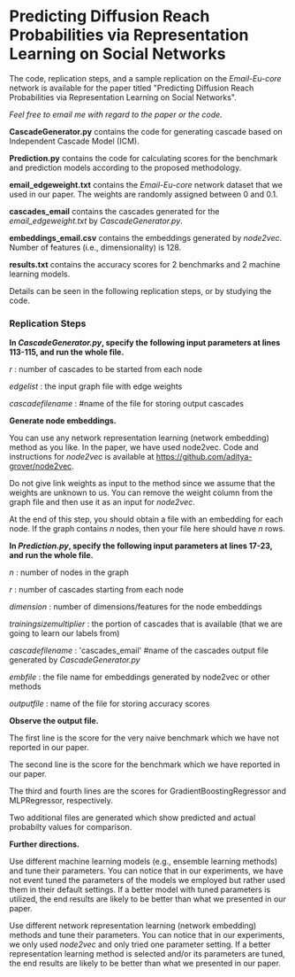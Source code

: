 # Predicting Diffusion Reach Probabilities via Representation Learning on Social Networks

The code, replication steps, and a sample replication on the *Email-Eu-core* network is available for the paper titled "Predicting Diffusion Reach Probabilities via Representation Learning on Social Networks".

*Feel free to email me with regard to the paper or the code.*

**CascadeGenerator.py** contains the code for generating cascade based on Independent Cascade Model (ICM).

**Prediction.py** contains the code for calculating scores for the benchmark and prediction models according to the proposed methodology.

**email_edgeweight.txt** contains the *Email-Eu-core* network dataset that we used in our paper. The weights are randomly assigned between 0 and 0.1.

**cascades_email** contains the cascades generated for the *email_edgeweight.txt* by *CascadeGenerator.py*.

**embeddings_email.csv** contains the embeddings generated by *node2vec*. Number of features (i.e., dimensionality) is 128.

**results.txt** contains the accuracy scores for 2 benchmarks and 2 machine learning models.

Details can be seen in the following replication steps, or by studying the code.


### Replication Steps

**In *CascadeGenerator.py*, specify the following input parameters at lines 113-115, and run the whole file.** 

*r* : number of cascades to be started from each node

*edgelist* : the input graph file with edge weights

*cascadefilename* : #name of the file for storing output cascades


**Generate node embeddings.** 

You can use any network representation learning (network embedding) method as you like. In the paper, we have used node2vec. Code and instructions for *node2vec* is available at https://github.com/aditya-grover/node2vec. 

Do not give link weights as input to the method since we assume that the weights are unknown to us. You can remove the weight column from the graph file and then use it as an input for *node2vec*.

At the end of this step, you should obtain a file with an embedding for each node. If the graph contains *n* nodes, then your file here should have *n* rows. 



**In *Prediction.py*, specify the following input parameters at lines 17-23, and run the whole file.**

*n* : number of nodes in the graph

*r* : number of cascades starting from each node

*dimension* : number of dimensions/features for the node embeddings

*trainingsizemultiplier* : the portion of cascades that is available (that we are going to learn our labels from)

*cascadefilename* : 'cascades_email' #name of the cascades output file generated by *CascadeGenerator.py*

*embfile* : the file name for embeddings generated by node2vec or other methods

*outputfile* : name of the file for storing accuracy scores


**Observe the output file.**

The first line is the score for the very naive benchmark which we have not reported in our paper.

The second line is the score for the benchmark which we have reported in our paper.

The third and fourth lines are the scores for GradientBoostingRegressor and MLPRegressor, respectively.

Two additional files are generated which show predicted and actual probabilty values for comparison.


**Further directions.**

Use different machine learning models (e.g., ensemble learning methods) and tune their parameters. You can notice that in our experiments, we have not event tuned the parameters of the models we employed but rather used them in their default settings. If a better model with tuned parameters is utilized, the end results are likely to be better than what we presented in our paper.

Use different network representation learning (network embedding) methods and tune their parameters. You can notice that in our experiments, we only used *node2vec* and only tried one parameter setting. If a better representation learning method is selected and/or its parameters are tuned, the end results are likely to be  better than what we presented in our paper.
